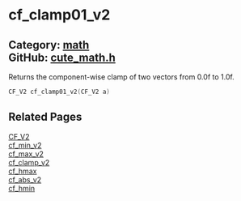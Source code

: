 [](../header.md ':include')

# cf_clamp01_v2

Category: [math](/api_reference?id=math)  
GitHub: [cute_math.h](https://github.com/RandyGaul/cute_framework/blob/master/include/cute_math.h)  
---

Returns the component-wise clamp of two vectors from 0.0f to 1.0f.

```cpp
CF_V2 cf_clamp01_v2(CF_V2 a)
```

## Related Pages

[CF_V2](/math/cf_v2.md)  
[cf_min_v2](/math/cf_min_v2.md)  
[cf_max_v2](/math/cf_max_v2.md)  
[cf_clamp_v2](/math/cf_clamp_v2.md)  
[cf_hmax](/math/cf_hmax.md)  
[cf_abs_v2](/math/cf_abs_v2.md)  
[cf_hmin](/math/cf_hmin.md)  
